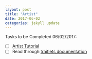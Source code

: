 ```yaml
---
layout: post
title: "Artist"
date: 2017-06-02
categories: jekyll update
---
```

Tasks to be Completed 06/02/2017:
* [ ] [Artist Tutorial][Artist Tutorial]
* [ ] Read through [traitlets documentation][traitlets documentation]

[Artist Tutorial]: http://matplotlib.org/users/artists.html
[traitlets documentation]: http://traitlets.readthedocs.io/en/stable/index.html
